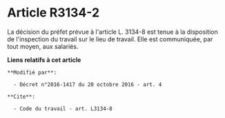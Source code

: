 # Article R3134-2

La décision du préfet prévue à l'article L. 3134-8 est tenue à la disposition de l'inspection du travail sur le lieu de
travail. Elle est communiquée, par tout moyen, aux salariés.

**Liens relatifs à cet article**

	**Modifié par**:

	  - Décret n°2016-1417 du 20 octobre 2016 - art. 4

	**Cite**:

	  - Code du travail - art. L3134-8
